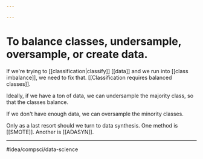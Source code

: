 ```yaml
---

---
```

# To balance classes, undersample, oversample, or create data. 
If we're trying to [[classification|classify]] [[data]] and we run into [[class imbalance]], we need to fix that. [[Classification requires balanced classes]].

Ideally, if we have a ton of data, we can undersample the majority class, so that the classes balance. 

If we don't have enough data, we can oversample the minority classes. 

Only as a last resort should we turn to data synthesis. One method is [[SMOTE]]. Another is [[ADASYN]]. 

---
#idea/compsci/data-science  